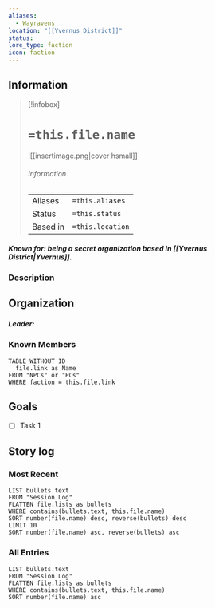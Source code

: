 ```yaml
---
aliases:
  - Wayravens
location: "[[Yvernus District]]"
status: 
lore_type: faction
icon: faction
---
```

## Information
> [!infobox]
> # `=this.file.name`
> ![[insertimage.png|cover hsmall]]
> ###### Information
> |   |  |
> | ---- | ---- |
> | Aliases | `=this.aliases`|
> | Status| `=this.status`|
> | Based in|  `=this.location`|
##### Known for: being a secret organization based in [[Yvernus District|Yvernus]].
### Description
## Organization
##### Leader:
### Known Members
```dataview
TABLE WITHOUT ID
  file.link as Name
FROM "NPCs" or "PCs"
WHERE faction = this.file.link
```
## Goals
- [ ] Task 1
## Story log
### Most Recent
```dataview
LIST bullets.text
FROM "Session Log"
FLATTEN file.lists as bullets
WHERE contains(bullets.text, this.file.name)
SORT number(file.name) desc, reverse(bullets) desc
LIMIT 10
SORT number(file.name) asc, reverse(bullets) asc
```
### All Entries
```dataview
LIST bullets.text
FROM "Session Log"
FLATTEN file.lists as bullets
WHERE contains(bullets.text, this.file.name)
SORT number(file.name) asc
```